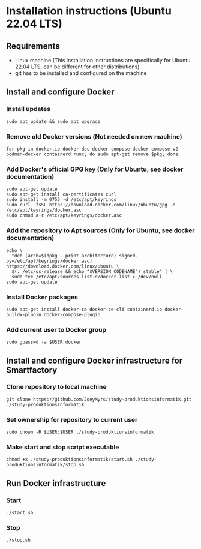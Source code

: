 # Installation instructions (Ubuntu 22.04 LTS)
## Requirements
- Linux machine (This installation instructions are specifically for Ubuntu 22.04 LTS, can be different for other distributions)
- git has to be installed and configured on the machine
## Install and configure Docker
### Install updates
```
sudo apt update && sudo apt upgrade
```
### Remove old Docker versions (Not needed on new machine)
```
for pkg in docker.io docker-doc docker-compose docker-compose-v2 podman-docker containerd runc; do sudo apt-get remove $pkg; done
```
### Add Docker's official GPG key (Only for Ubuntu, see docker documentation)
```
sudo apt-get update
sudo apt-get install ca-certificates curl
sudo install -m 0755 -d /etc/apt/keyrings
sudo curl -fsSL https://download.docker.com/linux/ubuntu/gpg -o /etc/apt/keyrings/docker.asc
sudo chmod a+r /etc/apt/keyrings/docker.asc
```
### Add the repository to Apt sources (Only for Ubuntu, see docker documentation)
```
echo \
  "deb [arch=$(dpkg --print-architecture) signed-by=/etc/apt/keyrings/docker.asc] https://download.docker.com/linux/ubuntu \
  $(. /etc/os-release && echo "$VERSION_CODENAME") stable" | \
  sudo tee /etc/apt/sources.list.d/docker.list > /dev/null
sudo apt-get update
```
### Install Docker packages
```
sudo apt-get install docker-ce docker-ce-cli containerd.io docker-buildx-plugin docker-compose-plugin
```
### Add current user to Docker group
```
sudo gpasswd -a $USER docker
```
## Install and configure Docker infrastructure for Smartfactory
### Clone repository to local machine
```
git clone https://github.com/JoeyMyrs/study-produktionsinformatik.git ./study-produktionsinformatik
```
### Set ownership for repository to current user
```
sudo chown -R $USER:$USER ./study-produktionsinformatik
```
### Make start and stop script executable
```
chmod +x ./study-produktionsinformatik/start.sh ./study-produktionsinformatik/stop.sh
```
## Run Docker infrastructure
### Start
```
./start.sh
```
### Stop
```
./stop.sh
```
